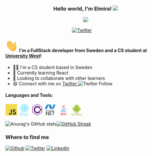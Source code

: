 <!-- NOT DONEeee YET UNDER CONSTR --> 

<h3 align="center">
  Hello world, I'm Elmira!
  <img src="https://media.giphy.com/media/hvRJCLFzcasrR4ia7z/giphy.gif" width="28"> 
</h3>

<!-- Typing SVG  section -->
<p align="center">
  <a href="https://github.com/elmiracodes/readme-typing-svg"><img src="https://readme-typing-svg.herokuapp.com/?lines=Full-stack%20web%20and%20app%20developer;CS%20Student%20in%20Sweden;Always%20learning%20new%20things&font=Fira%20Code&center=true&width=440&height=45&color=7f3ace&vCenter=true&size=22"></a>
 
<!-- Social icons section -->
<p align="center">
  <a href="https://twitter.com/elmiracodes"><img width="32px" alt="Twitter" title="Twitter" src="https://i.imgur.com/H6wnjuj.png"/></a>
  &#8287;&#8287;&#8287;&#8287;&#8287;
</p>


<!-- Intro -->
#### <img src="/Hi.gif" width="40" height="40"/>  I'm a FullStack developer from Sweden and a CS student at [University West](https://www.hv.se/en/)! 


- 👩‍💻 I'm a CS student based in Sweden
- 🌱 Currently learning React 
- 👯 Looking to collaborate with other learners
- 😄 Connect with me on [Twitter ](https://twitter.com/elmiracodes) ![Twitter Follow](https://img.shields.io/twitter/follow/elmiracodes?label=%40elmiracodes&style=social) <br />

 #### Languages and Tools:
<img src="https://github.com/devicons/devicon/blob/master/icons/javascript/javascript-original.svg" alt="JavaScript logo" width="37px" height="37px" /> <img src="https://github.com/devicons/devicon/blob/master/icons/react/react-original-wordmark.svg" alt="React" width="37px" height="37px" /> <img src="https://github.com/devicons/devicon/blob/master/icons/csharp/csharp-line.svg" alt="Csharp" width="37px" height="37px" /> <img src="https://github.com/devicons/devicon/blob/master/icons/dot-net/dot-net-original-wordmark.svg" alt="dotnet" width="37px" height="37px" /> <img src="https://github.com/devicons/devicon/blob/master/icons/java/java-original-wordmark.svg" alt="Java" width="37px" height="37px" /> <img src="https://github.com/devicons/devicon/blob/master/icons/android/android-plain-wordmark.svg" alt="Android" width="37px" height="37px" /> 



<!-- Social badges section -->
<!-- Badges with custom icons - https://github.com/DenverCoder1/custom-icon-badges -->
<!-- YouTube stats - https://github.com/DenverCoder1/github-readme-youtube-stats -->
<!-- View counter - https://github.com/DenverCoder1/Simple-View-Counter -->
<!-- Star counter - https://github.com/idealclover/GitHub-Star-Counter -->
<p align="center">

![Anurag's GitHub stats](https://github-readme-stats.vercel.app/api?username=elmiracodes&show_icons=true&theme=midnight-purple)[![GitHub Streak](https://github-readme-streak-stats.herokuapp.com/?user=elmiracodes&theme=midnight-purple)](https://git.io/streak-stats)



<h3>Where to find me</h3>
<p><a href="https://github.com/elmiracodes" target="_blank"><img alt="Github" src="https://img.shields.io/badge/GitHub-%2312100E.svg?&style=for-the-badge&logo=Github&logoColor=white" /></a> <a href="https://twitter.com/elmiracodes" target="_blank"><img alt="Twitter" src="https://img.shields.io/badge/twitter-%231DA1F2.svg?&style=for-the-badge&logo=twitter&logoColor=white" /></a> <a href="https://www.linkedin.com/in/elmirabirank" target="_blank"><img alt="LinkedIn" src="https://img.shields.io/badge/linkedin-%230077B5.svg?&style=for-the-badge&logo=linkedin&logoColor=white" /></a>  
</p>

<br />
<br />
